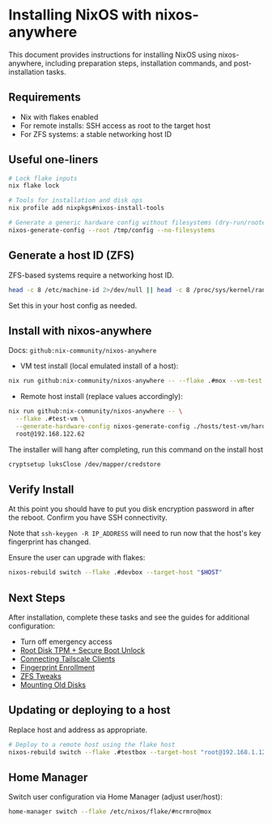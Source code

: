 # Installing NixOS with nixos-anywhere

This document provides instructions for installing NixOS using nixos-anywhere, including preparation steps, installation commands, and post-installation tasks.

## Requirements
- Nix with flakes enabled
- For remote installs: SSH access as root to the target host
- For ZFS systems: a stable networking host ID

## Useful one-liners
```bash
# Lock flake inputs
nix flake lock

# Tools for installation and disk ops
nix profile add nixpkgs#nixos-install-tools

# Generate a generic hardware config without filesystems (dry-run/rooted)
nixos-generate-config --root /tmp/config --no-filesystems
```

## Generate a host ID (ZFS)
ZFS-based systems require a networking host ID.
```bash
head -c 8 /etc/machine-id 2>/dev/null || head -c 8 /proc/sys/kernel/random/uuid | tr -d '-'
```
Set this in your host config as needed.

## Install with nixos-anywhere
Docs: `github:nix-community/nixos-anywhere`

- VM test install (local emulated install of a host):
```bash
nix run github:nix-community/nixos-anywhere -- --flake .#mox --vm-test
```

- Remote host install (replace values accordingly):
```bash
nix run github:nix-community/nixos-anywhere -- \
  --flake .#test-vm \
  --generate-hardware-config nixos-generate-config ./hosts/test-vm/hardware-configuration.nix \
  root@192.168.122.62
```

The installer will hang after completing, run this command on the install host

```bash
cryptsetup luksClose /dev/mapper/credstore
```

## Verify Install 

At this point you should have to put you disk encryption password in after the reboot. Confirm you have SSH connectivity.

Note that `ssh-keygen -R IP_ADDRESS` will need to run now that the host's key fingerprint has changed.

Ensure the user can upgrade with flakes:
```bash
nixos-rebuild switch --flake .#devbox --target-host "$HOST"
```


## Next Steps

After installation, complete these tasks and see the guides for additional configuration:

- Turn off emergency access
- [Root Disk TPM + Secure Boot Unlock](./ROOT_DISK_TPM_SECURE_BOOT_UNLOCK.md)
- [Connecting Tailscale Clients](./HEADSCALE_SETUP.md#connecting-tailscale-clients)
- [Fingerprint Enrollment](./fingerprint-enrollment.md)
- [ZFS Tweaks](./zfs-tweaks.md)
- [Mounting Old Disks](./mounting-old-disks.md)

## Updating or deploying to a host
Replace host and address as appropriate.
```bash
# Deploy to a remote host using the flake host
nixos-rebuild switch --flake .#testbox --target-host "root@192.168.1.123"
```

## Home Manager
Switch user configuration via Home Manager (adjust user/host):
```bash
home-manager switch --flake /etc/nixos/flake/#ncrmro@mox
```

